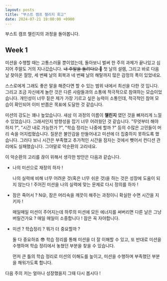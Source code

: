 ```yaml
---
layout: posts
title: "부스트 캠프 챌리지 회고"
date: 2024-07-21 18:00:00 +0900
---
```


부스트 캠프 챌린지의 과정을 돌아봅니다.

## Week 1

미션을 수행할 때는 고통스러울 뿐이었는데, 돌아보니 벌써 한 주의 과제가 끝나있고 심지어 주말도 거의 지나갔습니다. ~~내 주말을 돌려다오 🫠~~
첫 날의 설렘, 그리고 바로 다음날 찾아온 절망, 세 번째 날의 회복과 네 번째 날의 해탈까지 많은 감정의 폭이 있었네요.

스스로에게 그래도 좋은 말을 해준다면 할 수 있는 범위 내에서 최선을 다한 것 입니다. 그리고 조금 자신에게 놀란 것은 다른 사람들과의 소통에 적극적으로 참여하는
모습이었습니다. 개인성이 너무 짙은 제가 가장 기르고 싶은 능력이 소통인데, 적극적인 참여 모습이 확인되어 이미 반쯤은 목표에 도달한 것 같습니다.

미션의 강도는 꽤나 높았습니다. 새삼 이 과정의 이름이 **챌린지** 였던 것을 뼈저리게 느낄 수 있었습니다. 그래서인지 방향성을 잡기 너무 어려웠던 것 같습니다.
"무엇부터 해야하지 ?", "시간 내로 가능한가 ?", "학습 정리는 나중에 할까 ?" 등의 수많은 고민들이 머리 속을 어지럽혔습니다. 질문은 불안감을 만들어내고
미션에 더 집중하지 못하도록 했습니다. 그러다 보니 시간은 부족했고 추가적인 시간을 잠자는 것에서 뺏어서 컨디션 관리에도 실패했습니다. 그야말로 악순환의 고리네요.

이 악순환의 고리를 끊이 위해서 생각한 방안은 다음과 같습니다.

- 나의 미션으로 재정의 하자 !

    나의 실력에 비해 너무 어려운 것(혹은 너무 쉬운 것)을 하는 것은 성장에 도움이 되지 않는다 !
    주어진 미션을 나의 실력에 맞는 문제로 다시 정의를 하자 !
    
- 잠은 죽어서 ? N😜, 잠은 머리속을 깨끗이 해주는 과정이니 확실한 수면 시간을 지키자 !

    매일매일 미션이 주어지는데 하루의 미션에 모든 에너지를 써버리면 다른 날은 그냥 버릴건가요 ?
    매일 매일이 소중합니다 ! 잠은 꼭 자야합니다.
    
- 미션 ? 학습정리 ? 뭐가 더 중요할까 ?

    둘 다 중요하죠 😎 학습 정리를 통해 미션을 더 잘 이해할 수 있고, 또 반대로 미션을 수행하며 학습 정리에서 놓쳤던 부분을 찾을 수 있습니다.
    
    먼저 큰 틀의 학습 정리로 미션의 이해도를 높이고, 미션을 수행하며 부족했던 부분을 채워가도록 합니다.
    
다음 주의 저는 얼마나 성장했을지 그때 다시 봅시다 !
